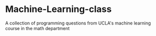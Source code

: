 # Machine-Learning-class
A collection of programming questions from UCLA's machine learning course in the math department
